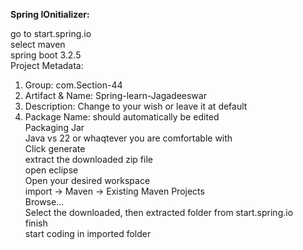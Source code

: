 **Spring IOnitializer:**  

go to start.spring.io  
select maven  
spring boot 3.2.5  
Project Metadata:  
  1. Group: com.Section-44  
  2. Artifact & Name: Spring-learn-Jagadeeswar   
  3. Description: Change to your wish or leave it at default  
  4. Package Name: should automatically be edited  
Packaging Jar  
Java vs 22 or whaqtever you are comfortable with  
Click generate  
extract the downloaded zip file  
open eclipse  
Open your desired workspace    
import -> Maven -> Existing Maven Projects  
Browse...  
Select the downloaded, then extracted folder from start.spring.io  
finish  
start coding in imported folder
